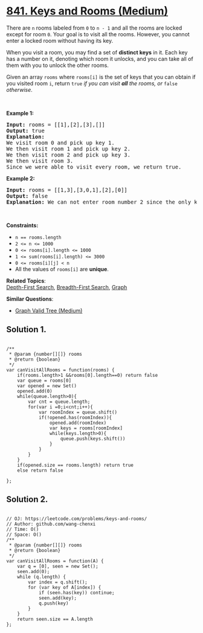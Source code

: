 # [841. Keys and Rooms (Medium)](https://leetcode.com/problems/keys-and-rooms/)

<p>There are <code>n</code> rooms labeled from <code>0</code> to <code>n - 1</code>&nbsp;and all the rooms are locked except for room <code>0</code>. Your goal is to visit all the rooms. However, you cannot enter a locked room without having its key.</p>

<p>When you visit a room, you may find a set of <strong>distinct keys</strong> in it. Each key has a number on it, denoting which room it unlocks, and you can take all of them with you to unlock the other rooms.</p>

<p>Given an array <code>rooms</code> where <code>rooms[i]</code> is the set of keys that you can obtain if you visited room <code>i</code>, return <code>true</code> <em>if you can visit <strong>all</strong> the rooms, or</em> <code>false</code> <em>otherwise</em>.</p>

<p>&nbsp;</p>
<p><strong>Example 1:</strong></p>

<pre><strong>Input:</strong> rooms = [[1],[2],[3],[]]
<strong>Output:</strong> true
<strong>Explanation:</strong> 
We visit room 0 and pick up key 1.
We then visit room 1 and pick up key 2.
We then visit room 2 and pick up key 3.
We then visit room 3.
Since we were able to visit every room, we return true.
</pre>

<p><strong>Example 2:</strong></p>

<pre><strong>Input:</strong> rooms = [[1,3],[3,0,1],[2],[0]]
<strong>Output:</strong> false
<strong>Explanation:</strong> We can not enter room number 2 since the only key that unlocks it is in that room.
</pre>

<p>&nbsp;</p>
<p><strong>Constraints:</strong></p>

<ul>
	<li><code>n == rooms.length</code></li>
	<li><code>2 &lt;= n &lt;= 1000</code></li>
	<li><code>0 &lt;= rooms[i].length &lt;= 1000</code></li>
	<li><code>1 &lt;= sum(rooms[i].length) &lt;= 3000</code></li>
	<li><code>0 &lt;= rooms[i][j] &lt; n</code></li>
	<li>All the values of <code>rooms[i]</code> are <strong>unique</strong>.</li>
</ul>

**Related Topics**:  
[Depth-First Search](https://leetcode.com/tag/depth-first-search/), [Breadth-First Search](https://leetcode.com/tag/breadth-first-search/), [Graph](https://leetcode.com/tag/graph/)

**Similar Questions**:

- [Graph Valid Tree (Medium)](https://leetcode.com/problems/graph-valid-tree/)

## Solution 1.

```JS

/**
 * @param {number[][]} rooms
 * @return {boolean}
 */
var canVisitAllRooms = function(rooms) {
    if(rooms.length>1 &&rooms[0].length==0) return false
    var queue = rooms[0]
    var opened = new Set()
    opened.add(0)
    while(queue.length>0){
        var cnt = queue.length;
        for(var i =0;i<cnt;i++){
            var roomIndex = queue.shift()
            if(!opened.has(roomIndex)){
                opened.add(roomIndex)
                var keys = rooms[roomIndex]
                while(keys.length>0){
                    queue.push(keys.shift())
                }
            }
        }
    }
    if(opened.size == rooms.length) return true
    else return false

};

```

## Solution 2.

```JS

// OJ: https://leetcode.com/problems/keys-and-rooms/
// Author: github.com/wang-chenxi
// Time: O()
// Space: O()
/**
 * @param {number[][]} rooms
 * @return {boolean}
 */
var canVisitAllRooms = function(A) {
    var q = [0], seen = new Set();
    seen.add(0);
    while (q.length) {
        var index = q.shift();
        for (var key of A[index]) {
            if (seen.has(key)) continue;
            seen.add(key);
            q.push(key)
        }
    }
    return seen.size == A.length
};

```
